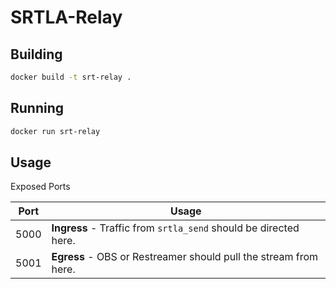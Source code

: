# SRTLA-Relay

## Building

```bash
docker build -t srt-relay .
```

## Running

```bash
docker run srt-relay
```

## Usage

Exposed Ports

| Port | Usage |
| ---- | ----- |
| 5000 | **Ingress** - Traffic from `srtla_send` should be directed here. |
| 5001 | **Egress** - OBS or Restreamer should pull the stream from here. |

